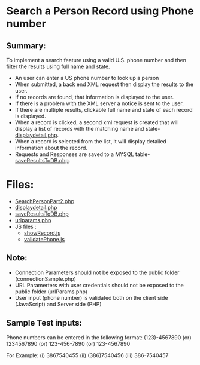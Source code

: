 # Search a Person Record using Phone number #
## Summary: ##
To implement a search feature using a valid U.S. phone number and then filter the results using full name and state.

* An user can enter a US phone number to look up a person
* When submitted, a back end XML request then display the results to the user. 
* If no records are found, that information is displayed to the user.
* If there is a problem with the XML server a notice is sent to the user. 
* If there are multiple results, clickable full name and state of each record is displayed. 
* When a record is clicked, a second xml request is created that will display a list of records with the matching name and state-[displaydetail.php](https://github.com/sarulse/SampleCode/blob/master/SearchPersonByPhoneNumber/displayDetail.php).
* When a record is selected from the list, it will display detailed information about the record.
* Requests and Responses are saved to a MYSQL table-[saveResultsToDB.php](https://github.com/sarulse/SampleCode/blob/master/SearchPersonRecords/saveResultsToDB.php).

# Files: #

* [SearchPersonPart2.php](https://github.com/sarulse/SampleCode/blob/master/SearchPersonByPhoneNumber/SearchPersonPart2.php)
* [displaydetail.php](https://github.com/sarulse/SampleCode/blob/master/SearchPersonByPhoneNumber/displayDetail.php)
* [saveResultsToDB.php](https://github.com/sarulse/SampleCode/blob/master/SearchPersonByPhoneNumber/saveResultsToDB.php)
* [urlparams.php](https://github.com/sarulse/SampleCode/blob/master/SearchPersonByPhoneNumber/urlparams.php)
* JS files : 
  * [showRecord.js](https://github.com/sarulse/SampleCode/blob/master/SearchPersonByPhoneNumber/js/showRecord.js)
  * [validatePhone.js](https://github.com/sarulse/SampleCode/blob/master/SearchPersonByPhoneNumber/js/validatePhone.js)


Note:
----
* Connection Parameters should not be exposed to the public folder (connectionSample.php)
* URL Paramerters with user credentials should not be exposed to the public folder (urlParams.php)
* User input (phone number) is validated both on the client side (JavaScript) and Server side (PHP)


Sample Test inputs:
-----------------
Phone numbers can be entered in the following format:
(123)-4567890 (or) 1234567890 (or) 123-456-7890 (or) 123-4567890

 For Example: 
 (i) 3867540455
(ii) (386)7540456
(iii) 386-7540457


